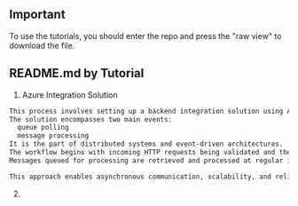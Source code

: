 ## Important

To use the tutorials, you should enter the repo and press the "raw view" to download the file. 

## README.md by Tutorial

1. Azure Integration Solution

```bash
This process involves setting up a backend integration solution using Azure services, particularly Logic Apps and Service Bus, within a resource group named "Processing-Order."
The solution encompasses two main events:
  queue polling
  message processing
It is the part of distributed systems and event-driven architectures.
The workflow begins with incoming HTTP requests being validated and then either queued for processing or rejected based on their content.
Messages queued for processing are retrieved and processed at regular intervals, with the solution ultimately exposed as a secure RESTful API.

This approach enables asynchronous communication, scalability, and reliability in handling data processing tasks within a cloud-based environment.
```
2. 
